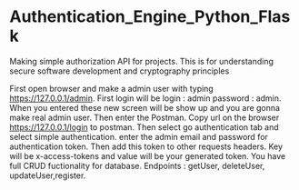 # Authentication_Engine_Python_Flask
Making simple authorization API for projects. This is for understanding secure software development and cryptography principles

First open browser and make a admin user with typing https://127.0.0.1/admin. First login will be login : admin password : admin. When you entered these new screen will be show up and you are gonna make real admin user. Then enter the Postman. Copy url on the browser https://127.0.0.1/login to postman. Then select go authentication tab and select simple authentication. enter the admin email and password for authentication token. Then add this token to other requests headers. Key will be x-access-tokens and value will be your generated token. You have full CRUD fuctionality for database. Endpoints : getUser, deleteUser, updateUser,register. 


